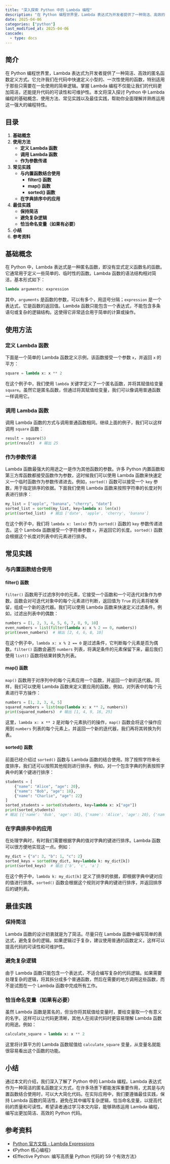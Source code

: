 ```yaml
---
title: "深入探索 Python 中的 Lambda 编程"
description: "在 Python 编程世界里，Lambda 表达式为开发者提供了一种简洁、高效的匿名函数定义方式。它允许我们在代码中快速定义小型的、一次性使用的函数，特别适用于那些只需要在一处使用的简单逻辑。掌握 Lambda 编程不仅能让我们的代码更加简洁，还能提升代码的可读性和可维护性。本文将深入探讨 Python 中 Lambda 编程的基础概念、使用方法、常见实践以及最佳实践，帮助你全面理解并熟练运用这一强大的编程特性。"
date: 2025-04-06
categories: ["python"]
last_modified_at: 2025-04-06
cascade:
  - type: docs
---
```



## 简介
在 Python 编程世界里，Lambda 表达式为开发者提供了一种简洁、高效的匿名函数定义方式。它允许我们在代码中快速定义小型的、一次性使用的函数，特别适用于那些只需要在一处使用的简单逻辑。掌握 Lambda 编程不仅能让我们的代码更加简洁，还能提升代码的可读性和可维护性。本文将深入探讨 Python 中 Lambda 编程的基础概念、使用方法、常见实践以及最佳实践，帮助你全面理解并熟练运用这一强大的编程特性。

<!-- more -->
## 目录
1. **基础概念**
2. **使用方法**
    - **定义 Lambda 函数**
    - **调用 Lambda 函数**
    - **作为参数传递**
3. **常见实践**
    - **与内置函数结合使用**
        - **filter() 函数**
        - **map() 函数**
        - **sorted() 函数**
    - **在字典排序中的应用**
4. **最佳实践**
    - **保持简洁**
    - **避免复杂逻辑**
    - **恰当命名变量（如果有必要）**
5. **小结**
6. **参考资料**

## 基础概念
在 Python 中，Lambda 表达式是一种匿名函数，即没有显式定义函数名的函数。它通常用于定义一些简单的、临时性的函数。Lambda 函数的语法结构相对简洁，基本形式如下：

```python
lambda arguments: expression
```

其中，`arguments` 是函数的参数，可以有多个，用逗号分隔；`expression` 是一个表达式，它是函数的返回值。Lambda 函数只能包含一个表达式，不能包含多条语句或复杂的逻辑结构。这使得它非常适合用于简单的计算或操作。

## 使用方法

### 定义 Lambda 函数
下面是一个简单的 Lambda 函数定义示例，该函数接受一个参数 `x`，并返回 `x` 的平方：

```python
square = lambda x: x ** 2
```

在这个例子中，我们使用 `lambda` 关键字定义了一个匿名函数，并将其赋值给变量 `square`。虽然它是匿名函数，但通过将其赋值给变量，我们可以像调用普通函数一样调用它。

### 调用 Lambda 函数
调用 Lambda 函数的方式与调用普通函数相同。继续上面的例子，我们可以这样调用 `square` 函数：

```python
result = square(5)
print(result)  # 输出 25
```

### 作为参数传递
Lambda 函数最强大的用途之一是作为其他函数的参数。许多 Python 内置函数和第三方库函数都接受函数作为参数，这时候我们可以使用 Lambda 函数来快速定义一个临时函数作为参数传递进去。例如，`sorted()` 函数可以接受一个 `key` 参数，用于指定排序的依据。下面我们使用 Lambda 函数来按照字符串的长度对列表进行排序：

```python
my_list = ["apple", "banana", "cherry", "date"]
sorted_list = sorted(my_list, key=lambda x: len(x))
print(sorted_list)  # 输出 ['date', 'apple', 'cherry', 'banana']
```

在这个例子中，我们将 `lambda x: len(x)` 作为 `sorted()` 函数的 `key` 参数传递进去。这个 Lambda 函数接受一个字符串参数 `x`，并返回它的长度。`sorted()` 函数会根据这个长度对列表中的元素进行排序。

## 常见实践

### 与内置函数结合使用

#### filter() 函数
`filter()` 函数用于过滤序列中的元素，它接受一个函数和一个可迭代对象作为参数。函数会对可迭代对象中的每个元素进行判断，返回值为 `True` 的元素将被保留，组成一个新的迭代器。我们可以使用 Lambda 函数来快速定义过滤条件。例如，过滤出列表中的偶数：

```python
numbers = [1, 2, 3, 4, 5, 6, 7, 8, 9, 10]
even_numbers = list(filter(lambda x: x % 2 == 0, numbers))
print(even_numbers)  # 输出 [2, 4, 6, 8, 10]
```

在这个例子中，`lambda x: x % 2 == 0` 是过滤条件，它判断每个元素是否为偶数。`filter()` 函数会遍历 `numbers` 列表，将满足条件的元素保留下来，最后我们使用 `list()` 函数将结果转换为列表。

#### map() 函数
`map()` 函数用于对序列中的每个元素应用一个函数，并返回一个新的迭代器。同样，我们可以使用 Lambda 函数来定义要应用的函数。例如，对列表中的每个元素进行平方操作：

```python
numbers = [1, 2, 3, 4, 5]
squared_numbers = list(map(lambda x: x ** 2, numbers))
print(squared_numbers)  # 输出 [1, 4, 9, 16, 25]
```

这里，`lambda x: x ** 2` 是对每个元素执行的操作，`map()` 函数会将这个操作应用到 `numbers` 列表的每个元素上，并返回一个新的迭代器，我们再将其转换为列表。

#### sorted() 函数
前面已经介绍过 `sorted()` 函数与 Lambda 函数的结合使用。除了按照字符串长度排序，我们还可以按照其他规则进行排序。例如，对一个包含字典的列表按照字典中的某个键进行排序：

```python
students = [
    {"name": "Alice", "age": 20},
    {"name": "Bob", "age": 18},
    {"name": "Charlie", "age": 22}
]
sorted_students = sorted(students, key=lambda x: x["age"])
print(sorted_students)  
# 输出 [{'name': 'Bob', 'age': 18}, {'name': 'Alice', 'age': 20}, {'name': 'Charlie', 'age': 22}]
```

### 在字典排序中的应用
在处理字典时，有时我们需要根据字典的值对字典的键进行排序。Lambda 函数可以很方便地实现这一点。例如：

```python
my_dict = {"a": 3, "b": 1, "c": 2}
sorted_keys = sorted(my_dict, key=lambda k: my_dict[k])
print(sorted_keys)  # 输出 ['b', 'c', 'a']
```

在这个例子中，`lambda k: my_dict[k]` 定义了排序的依据，即根据字典中键对应的值进行排序。`sorted()` 函数会根据这个规则对字典的键进行排序，并返回排序后的键列表。

## 最佳实践

### 保持简洁
Lambda 函数的设计初衷就是为了简洁。尽量只在 Lambda 函数中编写简单的表达式，避免复杂的逻辑。如果逻辑过于复杂，建议使用普通的函数定义，这样可以提高代码的可读性和可维护性。

### 避免复杂逻辑
由于 Lambda 函数只能包含一个表达式，不适合编写复杂的代码逻辑。如果需要处理复杂的逻辑，将其拆分成多个普通函数，然后在需要的地方调用这些函数，而不是试图在一个 Lambda 函数中完成所有工作。

### 恰当命名变量（如果有必要）
虽然 Lambda 函数是匿名的，但当你将其赋值给变量时，要给变量取一个有意义的名字。这样可以让代码更清晰，其他人在阅读代码时更容易理解 Lambda 函数的用途。例如：

```python
calculate_square = lambda x: x ** 2
```

这里将计算平方的 Lambda 函数赋值给 `calculate_square` 变量，从变量名就能很容易看出这个函数的功能。

## 小结
通过本文的介绍，我们深入了解了 Python 中的 Lambda 编程。Lambda 表达式作为一种简洁的匿名函数定义方式，在许多场景下都能发挥重要作用，尤其是与内置函数结合使用时，可以大大简化代码。在实际应用中，我们要遵循最佳实践，保持 Lambda 函数的简洁性，避免在其中编写复杂逻辑，恰当命名变量，以提高代码的质量和可读性。希望读者通过学习本文内容，能够熟练运用 Lambda 编程，编写出更加简洁、高效的 Python 代码。

## 参考资料
- [Python 官方文档 - Lambda Expressions](https://docs.python.org/3/tutorial/controlflow.html#lambda-expressions)
- 《Python 核心编程》
- 《Effective Python: 编写高质量 Python 代码的 59 个有效方法》